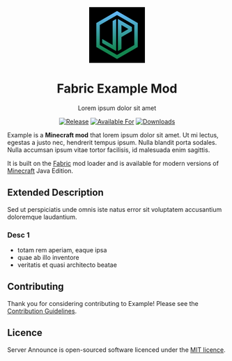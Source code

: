 <div align="center">

<img alt="Example Icon" src="src/main/resources/assets/serverannounce/icon.jpg" width="128">

# Fabric Example Mod

Lorem ipsum dolor sit amet

<!-- todo: replace 494721 with your CurseForge project id -->
[![Release](https://img.shields.io/github/v/release/John-Paul-R/server-announce?style=for-the-badge&include_prereleases&sort=semver)][releases]
[![Available For](https://img.shields.io/badge/dynamic/json?label=Available%20For&style=for-the-badge&color=34aa2f&query=gameVersionLatestFiles%5B0%5D.gameVersion&url=https%3A%2F%2Faddons-ecs.forgesvc.net%2Fapi%2Fv2%2Faddon%2F494721)][curseforge]
[![Downloads](https://img.shields.io/badge/dynamic/json?label=Downloads&style=for-the-badge&color=f16436&query=downloadCount&url=https%3A%2F%2Faddons-ecs.forgesvc.net%2Fapi%2Fv2%2Faddon%2F494721)][curseforge:files]

</div>

Example is a **Minecraft mod** that lorem ipsum dolor sit amet. Ut mi lectus,
egestas a justo nec, hendrerit tempus ipsum. Nulla blandit porta sodales. Nulla
accumsan ipsum vitae tortor facilisis, id malesuada enim sagittis.

It is built on the [Fabric][fabric] mod loader and is available for modern
versions of [Minecraft][minecraft] Java Edition.

## Extended Description

Sed ut perspiciatis unde omnis iste natus error sit voluptatem accusantium
doloremque laudantium.

### Desc 1
  - totam rem aperiam, eaque ipsa
  - quae ab illo inventore 
  - veritatis et quasi architecto beatae 

## Contributing

Thank you for considering contributing to Example! Please see the
[Contribution Guidelines][contributing].

## Licence

Server Announce is open-sourced software licenced under the [MIT licence][licence].

[contributing]: .github/CONTRIBUTING.md
[curseforge]: https://curseforge.com/minecraft/mc-mods/serverannounce
[curseforge:files]: https://curseforge.com/minecraft/mc-mods/serverannounce/files
[fabric]: https://fabricmc.net/
[licence]: LICENSE
[minecraft]: https://minecraft.net/
[releases]: https://github.com/John-Paul-R/server-announce/releases
[security]: .github/SECURITY.md
